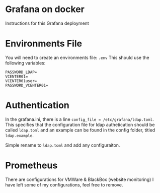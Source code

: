 # Grafana on docker
Instructions for this Grafana deployment

# Environments File
You will need to create an environments file: `.env`
This should use the following variables:
```
PASSWORD_LDAP=
VCENTER01=
VCENTER01user=
PASSWORD_VCENTER01=
```

# Authentication 
In the grafana.ini, there is a line `config_file = /etc/grafana/ldap.toml`. This specifies that the configuration file for ldap authetication should be called `ldap.toml` and an example can be found in the config folder, titled `ldap.example`.

Simple rename to `ldap.toml` and add any configuraiton.

# Prometheus
There are configurations for VMWare & BlackBox (website monitoring)
I have left some of my configurations, feel free to remove.



